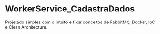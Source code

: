 # WorkerService_CadastraDados

Projetado simples com o intuito e fixar conceitos de RabbitMQ, Docker, IoC e Clean Architecture.
